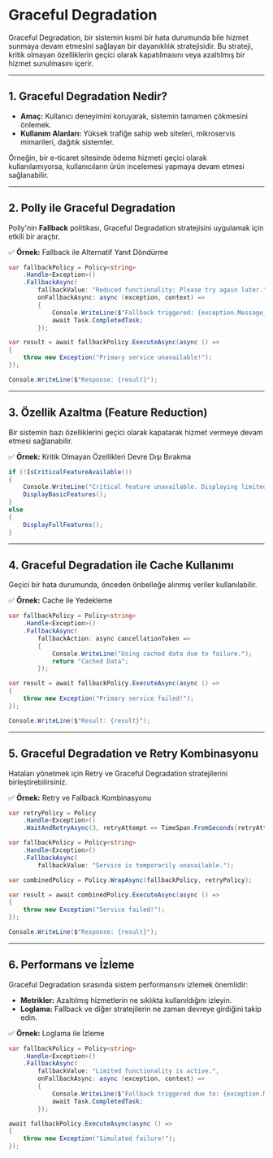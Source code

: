 # Graceful Degradation

Graceful Degradation, bir sistemin kısmi bir hata durumunda bile hizmet sunmaya devam etmesini sağlayan bir dayanıklılık stratejisidir. Bu strateji, kritik olmayan özelliklerin geçici olarak kapatılmasını veya azaltılmış bir hizmet sunulmasını içerir.

---

## 1. Graceful Degradation Nedir?

- **Amaç:** Kullanıcı deneyimini koruyarak, sistemin tamamen çökmesini önlemek.  
- **Kullanım Alanları:** Yüksek trafiğe sahip web siteleri, mikroservis mimarileri, dağıtık sistemler.  

Örneğin, bir e-ticaret sitesinde ödeme hizmeti geçici olarak kullanılamıyorsa, kullanıcıların ürün incelemesi yapmaya devam etmesi sağlanabilir.

---

## 2. Polly ile Graceful Degradation

Polly'nin **Fallback** politikası, Graceful Degradation stratejisini uygulamak için etkili bir araçtır.

✅ **Örnek:** Fallback ile Alternatif Yanıt Döndürme

```csharp
var fallbackPolicy = Policy<string>
    .Handle<Exception>()
    .FallbackAsync(
        fallbackValue: "Reduced functionality: Please try again later.",
        onFallbackAsync: async (exception, context) =>
        {
            Console.WriteLine($"Fallback triggered: {exception.Message}");
            await Task.CompletedTask;
        });

var result = await fallbackPolicy.ExecuteAsync(async () =>
{
    throw new Exception("Primary service unavailable!");
});

Console.WriteLine($"Response: {result}");
```

---

## 3. Özellik Azaltma (Feature Reduction)

Bir sistemin bazı özelliklerini geçici olarak kapatarak hizmet vermeye devam etmesi sağlanabilir.

✅ **Örnek:** Kritik Olmayan Özellikleri Devre Dışı Bırakma

```csharp
if (!IsCriticalFeatureAvailable())
{
    Console.WriteLine("Critical feature unavailable. Displaying limited functionality.");
    DisplayBasicFeatures();
}
else
{
    DisplayFullFeatures();
}
```

---

## 4. Graceful Degradation ile Cache Kullanımı

Geçici bir hata durumunda, önceden önbelleğe alınmış veriler kullanılabilir.

✅ **Örnek:** Cache ile Yedekleme

```csharp
var fallbackPolicy = Policy<string>
    .Handle<Exception>()
    .FallbackAsync(
        fallbackAction: async cancellationToken =>
        {
            Console.WriteLine("Using cached data due to failure.");
            return "Cached Data";
        });

var result = await fallbackPolicy.ExecuteAsync(async () =>
{
    throw new Exception("Primary service failed!");
});

Console.WriteLine($"Result: {result}");
```

---

## 5. Graceful Degradation ve Retry Kombinasyonu

Hataları yönetmek için Retry ve Graceful Degradation stratejilerini birleştirebilirsiniz.

✅ **Örnek:** Retry ve Fallback Kombinasyonu

```csharp
var retryPolicy = Policy
    .Handle<Exception>()
    .WaitAndRetryAsync(3, retryAttempt => TimeSpan.FromSeconds(retryAttempt));

var fallbackPolicy = Policy<string>
    .Handle<Exception>()
    .FallbackAsync(
        fallbackValue: "Service is temporarily unavailable.");

var combinedPolicy = Policy.WrapAsync(fallbackPolicy, retryPolicy);

var result = await combinedPolicy.ExecuteAsync(async () =>
{
    throw new Exception("Service failed!");
});

Console.WriteLine($"Response: {result}");
```

---

## 6. Performans ve İzleme

Graceful Degradation sırasında sistem performansını izlemek önemlidir:  
- **Metrikler:** Azaltılmış hizmetlerin ne sıklıkta kullanıldığını izleyin.  
- **Loglama:** Fallback ve diğer stratejilerin ne zaman devreye girdiğini takip edin.  

✅ **Örnek:** Loglama ile İzleme

```csharp
var fallbackPolicy = Policy<string>
    .Handle<Exception>()
    .FallbackAsync(
        fallbackValue: "Limited functionality is active.",
        onFallbackAsync: async (exception, context) =>
        {
            Console.WriteLine($"Fallback triggered due to: {exception.Message}");
            await Task.CompletedTask;
        });

await fallbackPolicy.ExecuteAsync(async () =>
{
    throw new Exception("Simulated failure!");
});
```